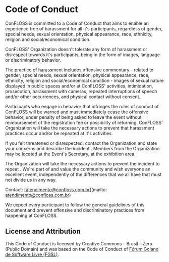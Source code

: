 # Code of Conduct

ConFLOSS is committed to a Code of Conduct that aims to enable an experience free of harassment for all it's participants, regardless of gender, special needs, sexual orientation, physical appearance, race, ethnicity, religion and social/economical condition.

ConFLOSS' Organization doesn't tolerate any form of harassment or disrespect towards it's participants, being in the form of images, language or discriminatory behavior.

The practice of harassment includes offensive commentary - related to gender, special needs, sexual orientation, physical appearance, race, ethnicity, religion and social/economical condition - images of sexual nature displayed in public spaces and/or at ConFLOSS' activities, intimidation, prosecution, harassment with cameras, repeated interruptions of speech and/or other occurrences, and physical contact without consent.

Participants who engage in behavior that infringes the rules of conduct of ConFLOSS will be warned and must immediately cease  the offensive behavior, under penalty of being asked to leave the event without reimbursement of the registration fee or possibility of returning. ConFLOSS' Organization will take the necessary actions to prevent  that harassment practices occur and/or be repeated at it's activities.

If you felt threatened or disrespected, contact the Organization and state your concerns and describe the incident . Members from the Organization may be located at the Event's Secretary, at the exhibition area.

The Organization will take the necessary actions to prevent the incident to repeat . We're part of and value the community and wish everyone an excellent event, independently of the differences that we all have that must not divide us in any way.

Contact: [atendimento@confloss.com.br](mailto: atendimento@confloss.com.br)

We expect every participant to follow the general guidelines of this document and prevent offensive and discriminatory practices from happening at ConFLOSS.

## License and Attribution

This Code of Conduct is licensed by Creative Commons – Brasil – Zero (Public Domain) and was based on the Code of Conduct of  [Fórum Goiano de Software Livre (FGSL)](http://fgsl.net).